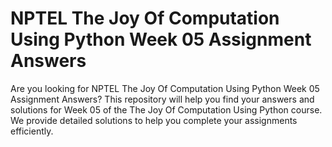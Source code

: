 # NPTEL The Joy Of Computation Using Python Week 05 Assignment Answers

Are you looking for NPTEL The Joy Of Computation Using Python Week 05 Assignment Answers? This repository will help you find your answers and solutions for Week 05 of the The Joy Of Computation Using Python course. We provide detailed solutions to help you complete your assignments efficiently.